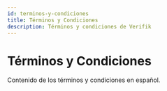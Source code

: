 ```yaml
---
id: terminos-y-condiciones
title: Términos y Condiciones
description: Términos y condiciones de Verifik
---
```


# Términos y Condiciones

Contenido de los términos y condiciones en español.
